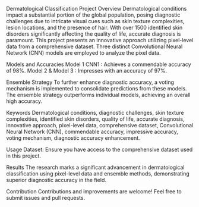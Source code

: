 Dermatological Classification Project
Overview
Dermatological conditions impact a substantial portion of the global population, posing diagnostic challenges due to intricate visual cues such as skin texture complexities, lesion locations, and the presence of hair. With over 1500 identified skin disorders significantly affecting the quality of life, accurate diagnosis is paramount. This project presents an innovative approach utilizing pixel-level data from a comprehensive dataset. Three distinct Convolutional Neural Network (CNN) models are employed to analyze the pixel data.

Models and Accuracies
Model 1 CNN1 : Achieves a commendable accuracy of 98%.
Model 2 & Model 3 : Impresses with an accuracy of 97%.

Ensemble Strategy
To further enhance diagnostic accuracy, a voting mechanism is implemented to consolidate predictions from these models. The ensemble strategy outperforms individual models, achieving an overall high accuracy.

Keywords
Dermatological conditions, diagnostic challenges, skin texture complexities, identified skin disorders, quality of life, accurate diagnosis, innovative approach, pixel-level data, comprehensive dataset, Convolutional Neural Network (CNN), commendable accuracy, impressive accuracy, voting mechanism, diagnostic accuracy enhancement.

Usage
Dataset: Ensure you have access to the comprehensive dataset used in this project.

Results
The research marks a significant advancement in dermatological classification using pixel-level data and ensemble methods, demonstrating superior diagnostic accuracy in the field.

Contribution
Contributions and improvements are welcome! Feel free to submit issues and pull requests.

